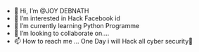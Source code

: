 - 👋 Hi, I’m @JOY DEBNATH
- 👀 I’m interested in Hack Facebook id
- 🌱 I’m currently learning Python Programme
- 💞️ I’m looking to collaborate on....
- 📫 How to reach me ...
One Day i will Hack all cyber security🤘

<!---
jdshackerleader/jdshackerleader is a ✨ special ✨ repository because its `README.md` (this file) appears on your GitHub profile.
You can click the Preview link to take a look at your changes.
--->
